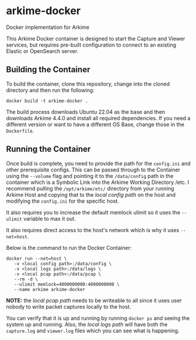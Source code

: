 # arkime-docker
Docker implementation for Arkime

This Arkime Docker container is designed to start the Capture and Viewer services, but requires pre-built configuration
to connect to an existing Elastic or OpenSearch server.

## Building the Container

To build the container, clone this repository, change into the cloned directory and then run the following:

```docker build -t arkime-docker .```

The build process downloads Ubuntu 22.04 as the base and then downloads Arkime 4.4.0 and install all required dependencies. 
If you need a different version or want to have a different OS Base, change those in the ```Dockerfile```.

## Running the Container

Once build is complete, you need to provide the path for the ```config.ini``` and other prerequisite configs. This can be passed 
through to the Container using the ```--volume``` flag and pointing it to the ```/data/config``` path in the container which is a 
Symbolic Link into the Arkime Working Directory /etc. I recommend pulling the ```/opt/arkime/etc/``` directory from your running Arkime Host
and copying that to the _local config path_ on the host and modifying the ```config.ini``` for the specific host.

It also requires you to increase the default memlock ulimit so it uses the ```--ulimit``` variable to max it out. 

It also requires direct access to the host's network which is why it uses ```--net=host```.

Below is the command to run the Docker Container:

```
docker run --net=host \
   -v <local config path>:/data/config \
   -v <local logs path>:/data/logs \
   -v <local pcap path>:/data/pcap \
   --rm -d \
   --ulimit memlock=4000000000:4000000000 \
   --name arkime arkime-docker
```

**NOTE:** the _local pcap path_ needs to be writeable to all since it uses user nobody to write packet captures locally to the host.

You can verify that it is up and running by running ```docker ps``` and seeing the system up and running. Also, the _local logs path_ will have both 
the ```capture.log``` and ```viewer.log``` files which you can see what is happening.

